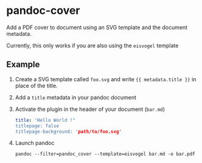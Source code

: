 # pandoc-cover

Add a PDF cover to document using an SVG template and
the document metadata.

Currently, this only works if you are also using the
`eisvogel` template


## Example

1. Create a SVG template called `foo.svg` and write
   `{{ metadata.title }}` in place of the title.

2. Add a `title` metadata in your pandoc document

3. Activate the plugin in the header of your document (`bar.md`)

   ```yaml
   title: 'Hello World !"
   titlepage: false
   titlepage-background: 'path/to/foo.svg'
   ```

4. Launch pandoc

    ```
    pandoc --filter=pandoc_cover --template=eisvogel bar.md -o bar.pdf
    ```
